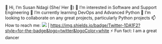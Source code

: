 👋 Hi, I’m Susan Ndagi (She/ Her :woman:)
👀 I’m interested in Software and Support Engineering
🌱 I’m currently learning DevOps and Advanced Python
💞️ I’m looking to collaborate on any great projects, particularly Python projects
📫 How to reach me: <a href="https://www.linkedin.com/in/susanndagi"><img src="https://img.shields.io/badge/LinkedIn-0077B5?style=for-the-badge&logo=linkedin&logoColor=white"></a> | <a href="https://twitter.com/ndagi_susan">https://img.shields.io/badge/Twitter-1DA1F2?style=for-the-badge&logo=twitter&logoColor=white</a>
⚡ Fun fact: I am a great dancer

<!---
ndagisusan/ndagisusan is a ✨ special ✨ repository because its `README.md` (this file) appears on your GitHub profile.
You can click the Preview link to take a look at your changes.
--->
